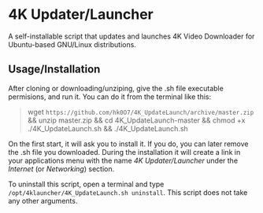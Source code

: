 # 4K Updater/Launcher
A self-installable script that updates and launches 4K Video Downloader for Ubuntu-based GNU/Linux distributions.

## Usage/Installation
After cloning or downloading/unziping, give the .sh file executable permisions, and run it.
You can do it from the terminal like this:
> wget `https://github.com/hk0O7/4K_UpdateLaunch/archive/master.zip` && unzip master.zip && cd 4K_UpdateLaunch-master && chmod +x ./4K_UpdateLaunch.sh && ./4K_UpdateLaunch.sh

On the first start, it will ask you to install it. If you do, you can later remove the .sh file you downloaded. 
During the installation it will create a link in your applications menu with the name *4K Updater/Launcher* under the *Internet* (or *Networking*) section.

To uninstall this script, open a terminal and type `/opt/4klauncher/4K_UpdateLaunch.sh uninstall`. This script does not take any other arguments.
